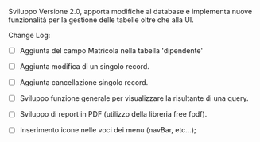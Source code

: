 Sviluppo Versione 2.0, apporta modifiche al database e implementa nuove funzionalità per la gestione delle tabelle oltre che alla UI.

Change Log:
- [ ] Aggiunta del campo Matricola nella tabella 'dipendente'
- [ ] Aggiunta modifica di un singolo record.
- [ ] Aggiunta cancellazione singolo record.
- [ ] Sviluppo funzione generale per visualizzare la risultante di una query.
- [ ] Sviluppo di report in PDF (utilizzo della libreria free fpdf).
- [ ] Inserimento icone nelle voci dei menu (navBar, etc...);

